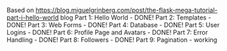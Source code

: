 Based on https://blog.miguelgrinberg.com/post/the-flask-mega-tutorial-part-i-hello-world blog
Part 1: Hello World - DONE!
Part 2: Templates - DONE!
Part 3: Web Forms - DONE!
Part 4: Database - DONE!
Part 5: User Logins - DONE!
Part 6: Profile Page and Avatars - DONE!
Part 7: Error Handling - DONE!
Part 8: Followers - DONE!
Part 9: Pagination - working